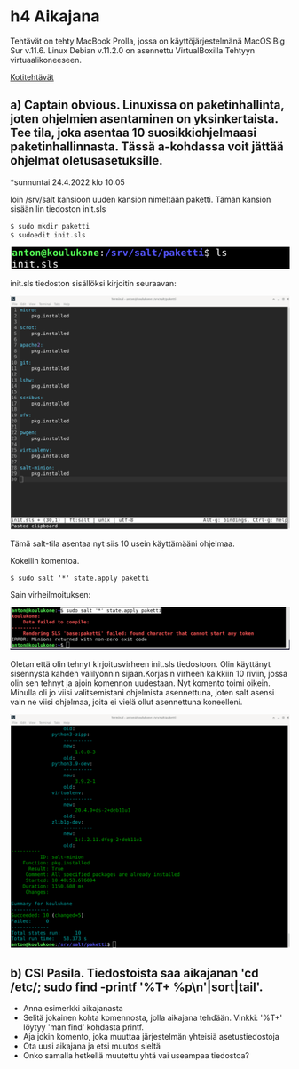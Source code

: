 # h4 Aikajana

Tehtävät on tehty MacBook Prolla, jossa on käyttöjärjestelmänä MacOS Big Sur v.11.6. Linux Debian v.11.2.0 on asennettu VirtualBoxilla Tehtyyn virtuaalikoneeseen.

[Kotitehtävät](https://terokarvinen.com/2021/configuration-management-systems-2022-spring/)

## a) Captain obvious. Linuxissa on paketinhallinta, joten ohjelmien asentaminen on yksinkertaista. Tee tila, joka asentaa 10 suosikkiohjelmaasi paketinhallinnasta. Tässä a-kohdassa voit jättää ohjelmat oletusasetuksille.

*sunnuntai 24.4.2022 klo 10:05

loin /srv/salt kansioon uuden kansion nimeltään paketti. Tämän kansion sisään lin tiedoston init.sls

	$ sudo mkdir paketti
	$ sudoedit init.sls

![Kuvakaappaus](kuva0.png)

init.sls tiedoston sisällöksi kirjoitin seuraavan:

![Kuvakaappaus](kuva1.png)

Tämä salt-tila asentaa nyt siis 10 usein käyttämääni ohjelmaa. 

Kokeilin komentoa.

	$ sudo salt '*' state.apply paketti

Sain virheilmoituksen:

![Kuvakaappaus](kuva2.png)

Oletan että olin tehnyt kirjoitusvirheen init.sls tiedostoon. Olin käyttänyt sisennystä kahden välilyönnin sijaan.Korjasin virheen kaikkiin 10 riviin, jossa olin sen tehnyt ja ajoin komennon uudestaan. Nyt komento toimi oikein. Minulla oli jo viisi valitsemistani ohjelmista asennettuna, joten salt asensi vain ne viisi ohjelmaa, joita ei vielä ollut asennettuna koneelleni.

![Kuvakaappaus](kuva3.png)

## b) CSI Pasila. Tiedostoista saa aikajanan 'cd /etc/; sudo find -printf '%T+ %p\n'|sort|tail'.

- Anna esimerkki aikajanasta
- Selitä jokainen kohta komennosta, jolla aikajana tehdään. Vinkki: '%T+' löytyy 'man find' kohdasta printf.
- Aja jokin komento, joka muuttaa järjestelmän yhteisiä asetustiedostoja
- Ota uusi aikajana ja etsi muutos sieltä
- Onko samalla hetkellä muutettu yhtä vai useampaa tiedostoa?
